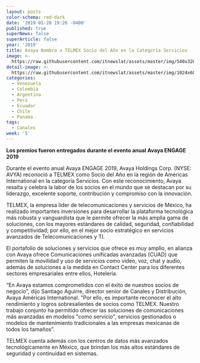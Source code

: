 ```yaml
---
layout: posts
color-schema: red-dark
date: '2019-01-28 19:26 -0400'
published: true
superNews: false
superArticle: false
year: '2019'
title: Avaya Nombra a TELMEX Socio del Año en la Categoría Servicios
image: >-
  https://raw.githubusercontent.com/itnewslat/assets/master/img/540x320/SPY-Avaya-p.jpg
detail-image: >-
  https://raw.githubusercontent.com/itnewslat/assets/master/img/1024x680/SPY-Avaya-g.jpg
categories:
  - Venezuela
  - Colombia
  - Argentina
  - Perú
  - Ecuador
  - Chile
  - Panama
tags:
  - Canales
week: '5'
---
```

**Los premios fueron entregados durante el evento anual Avaya ENGAGE 2019**

Durante el evento anual Avaya ENGAGE 2019, Avaya Holdings Corp. (NYSE: AVYA) reconoció a TELMEX como Socio del Año en la región de Américas International en la categoría Servicios. Con este reconocimiento, Avaya resalta y celebra la labor de los socios en el mundo que se destacan por su liderazgo, excelente soporte, contribución y compromiso con la innovación.  

TELMEX, la empresa líder de telecomunicaciones y servicios de México, ha realizado importantes inversiones para desarrollar la plataforma tecnológica más robusta y vanguardista que le permite ofrecer la más amplia gama de soluciones, con los mayores estándares de calidad, seguridad, confiabilidad y competitividad; por ello, en el mejor socio estratégico en servicios avanzados de Telecomunicaciones y TI.

El portafolio de soluciones y servicios que ofrece es muy amplio, en alianza con Avaya ofrece Comunicaciones unificadas avanzadas (CUAD) que permiten la movilidad y uso de servicios como video, voz, chat y audio, además de soluciones a la medida en Contact Center para los diferentes sectores empresariales entre ellos, Hotelería.

“En Avaya estamos comprometidos con el éxito de nuestros socios de negocio", dijo Santiago Aguirre, director senior de Canales y Distribución, Avaya Américas International. "Por ello, es importante reconocer el alto rendimiento y logros sobresalientes de socios como TELMEX. Nuestro trabajo conjunto ha permitido ofrecer las soluciones de comunicaciones más avanzadas en modelos "como servicio", servicios gestionados o modelos de mantenimiento tradicionales a las empresas mexicanas de todos los tamaños”.

TELMEX cuenta además con los centros de datos más avanzados tecnológicamente en México, que brindan los más altos estándares de seguridad y continuidad en sistemas.